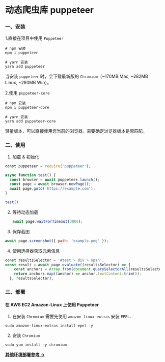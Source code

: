 # 动态爬虫库 puppeteer

### 一、安装
1.直接在项目中使用 `Puppeteer`
  ```shell
  # npm 安装
  npm i puppeteer

  # yarn 安装
  yarn add puppeteer
  ```
  当安装 `puppeteer` 时，会下载最新版的 `Chromium`（~170MB Mac, ~282MB Linux, ~280MB Win）。

2.使用 `puppeteer-core`
  ```shell
  # npm 安装
  npm i puppeteer-core

  # yarn 安装
  yarn add puppeteer-core
  ```
  轻量版本，可以直接使用您当前的浏览器。需要确定浏览器版本是否匹配。

### 二、使用
1. 加载 & 初始化
  ```javascript
  const puppeteer = require('puppeteer');

  async function test() {
    const browser = await puppeteer.launch();
    const page = await browser.newPage();
    await page.goto('https://example.com');
  }

  test()
  ```

2. 等待动态加载
   ```javascript
   await page.waitForTimeout(3000);
   ```

3. 保存截图
  ```javascript
  await page.screenshot({ path: 'example.png' });
  ```

4. 使用选择器获取元素信息
  ```javascript
  const resultsSelector = '#test > div > span';
  const result = await page.evaluate((resultsSelector) => {
      const anchors = Array.from(document.querySelectorAll(resultsSelector));
      return anchors.map((anchor) => anchor.textContent.trim());
    }, resultsSelector);
  ```

### 三、部署
#### 在 AWS EC2 Amazon-Linux 上使用 Puppeteer
1. 在安装 `Chromium` 需要先使用 `amazon-linux-extras` 安装 `EPEL`.
  ```shell
  sudo amazon-linux-extras install epel -y
  ```

2. 安装 `Chromium` 
  ```shell
  sudo yum install -y chromium
  ```

[**其他环境部署参考 ->**](https://github.com/puppeteer/puppeteer/blob/main/docs/troubleshooting.md#running-puppeteer-on-aws-ec2-instance-running-amazon-linux)